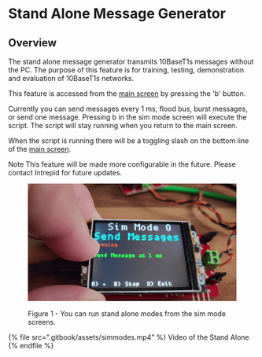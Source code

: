 # Stand Alone Message Generator

## Overview

The stand alone message generator transmits 10BaseT1s messages without the PC. The purpose of this feature is for training, testing, demonstration and evaluation of 10BaseT1s networks.&#x20;

This feature is accessed from the [main screen](display-main-screen/) by pressing the 'b' button.&#x20;

Currently you can send messages every 1 ms, flood bus,  burst messages, or send one message. Pressing b in the sim mode screen will execute the script. The script will stay running when you return to the main screen.

When the script is running there will be a toggling slash on the bottom line of the [main screen](display-main-screen/).

Note This feature will be made more configurable in the future. Please contact Intrepid for future updates.

<figure><img src=".gitbook/assets/standalone.gif" alt=""><figcaption><p>Figure 1 - You can run stand alone modes from the sim mode screens.</p></figcaption></figure>

{% file src=".gitbook/assets/simmodes.mp4" %}
Video of the Stand Alone
{% endfile %}

